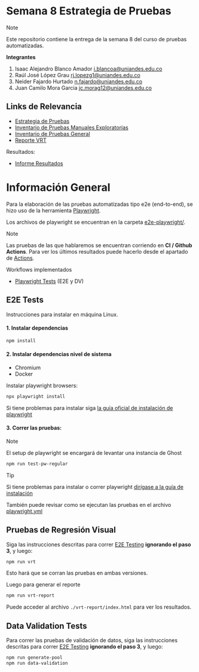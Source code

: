 # Semana 8 Estrategia de Pruebas

> [!NOTE]  
> Este repositorio contiene la entrega de la semana 8 del curso de pruebas automatizadas.

**Integrantes**

1. Isaac Alejandro Blanco Amador i.blancoa@uniandes.edu.co
2. Raúl José López Grau rj.lopezg1@uniandes.edu.co
3. Neider Fajardo Hurtado n.fajardo@uniandes.edu.co
4. Juan Camilo Mora Garcia jc.morag12@uniandes.edu.co

## Links de Relevancia

- [Estrategia de Pruebas]()
- [Inventario de Pruebas Manuales Exploratorias](https://docs.google.com/spreadsheets/d/1DP8p5GiagAl7HbPjzf1thdzFkGkWbMSU4DvKUxGeKJ4/edit?gid=0#gid=0)
- [Inventario de Pruebas General]()
- [Reporte VRT]()
  
Resultados:
- [Informe Resultados]()

# Información General

Para la elaboración de las pruebas automatizadas tipo e2e (end-to-end), se hizo uso de la herramienta [Playwright](https://playwright.dev/).

Los archivos de playwright se encuentran en la carpeta [e2e-playwright/](https://github.com/galoryzen/Ghost_Final/tree/main/e2e-playwright).

> [!NOTE]  
> Las pruebas de las que hablaremos se encuentran corriendo en **CI / Github Actions**. Para ver los últimos resultados puede hacerlo desde el apartado de [Actions](https://github.com/galoryzen/Ghost_Final/actions).
>
> Workflows implementados
> - [Playwright Tests](https://github.com/galoryzen/Ghost_Final/blob/main/.github/workflows/playwright.yml) (E2E y DV)

## E2E Tests

Instrucciones para instalar en máquina Linux.

#### 1. Instalar dependencias

```bash
npm install
```

#### 2. Instalar dependencias nivel de sistema

- Chromium
- Docker

Instalar playwright browsers:

```bash
npx playwright install
```

Si tiene problemas para instalar siga [la guía oficial de instalación de playwright](https://playwright.dev/docs/intro#installation)

#### 3. Correr las pruebas:

> [!NOTE]  
> El setup de playwright se encargará de levantar una instancia de Ghost


```bash
npm run test-pw-regular
```
> [!TIP]
> Si tiene problemas para instalar o correr playwright [dirígase a la guía de instalación](https://playwright.dev/docs/intro#installation)
> 
> También puede revisar como se ejecutan las pruebas en el archivo [playwright.yml](https://github.com/galoryzen/Ghost_Final/blob/main/.github/workflows/playwright.yml)

## Pruebas de Regresión Visual

Siga las instrucciones descritas para correr [E2E Testing](#e2e-testing) **ignorando el paso 3**, y luego:

```bash
npm run vrt
```

Esto hará que se corran las pruebas en ambas versiones.

Luego para generar el reporte

```bash
npm run vrt-report
```

Puede acceder al archivo `./vrt-report/index.html` para ver los resultados.


## Data Validation Tests

Para correr las pruebas de validación de datos, siga las instrucciones descritas para correr [E2E Testing](#e2e-testing) **ignorando el paso 3**, y luego:

```bash
npm run generate-pool
npm run data-validation
```
